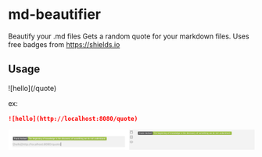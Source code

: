 # md-beautifier
Beautify your .md files
Gets a random quote for your markdown files. Uses free badges from https://shields.io

## Usage

![hello](<Your local host>/quote)

ex:
```markdown
![hello](http://localhost:8080/quote)
```

![screenshot](docs/sample.png)

